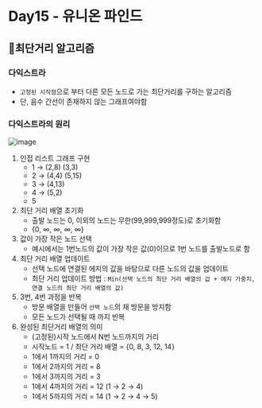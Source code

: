 # Day15 - 유니온 파인드
## 📌최단거리 알고리즘
### 다익스트라
- `고정된 시작점`으로 부터 다른 모든 노드로 가는 최단거리를 구하는 알고리즘
- 단, 음수 간선이 존재하지 않는 그래프여야함

### 다익스트라의 원리
![image](https://github.com/newnyee/saving/assets/121937711/46f16e4b-38e4-41e1-97ce-161f1d51afbc)
1. 인접 리스트 그래프 구현
   - 1 → (2,8) (3,3)
   - 2 → (4,4) (5,15)
   - 3 → (4,13)
   - 4 → (5,2)
   - 5
2. 최단 거리 배열 초기화
   - 출발 노드는 0, 이외의 노드는 무한(99,999,999정도)로 초기화함
   - {0, ∞, ∞, ∞, ∞} 
3. 값이 가장 작은 노드 선택
   - 예시에서는 1번노드의 값이 가장 작은 값(0)이므로 1번 노드를 출발노드로 함
4. 최단 거리 배열 업데이트
   - 선택 노드에 연결된 에지의 값을 바탕으로 다른 노드의 값을 업데이트
   - 최단 거리 업데이트 방법 : `Min(선택 노드의 최단 거리 배열의 값 + 에지 가중치, 연결 노드의 최단 거리 배열의 값)`
5. 3번, 4번 과정을 반복
   - 방문 배열을 만들어 `선택 노드`의 재 방문을 방지함
   - 모든 노드가 선택될 때 까지 반복
6. 완성된 최단거리 배열의 의미
   - (고정된)시작 노드에서 N번 노드까지의 거리
   - 시작노드 = 1 / 최단 거리 배열 = {0, 8, 3, 12, 14}
   - 1에서 1까지의 거리 = 0
   - 1에서 2까지의 거리 = 8
   - 1에서 3까지의 거리 = 3
   - 1에서 4까지의 거리 = 12 (1 → 2 → 4)
   - 1에서 5까지의 거리 = 14 (1 → 2 → 4 → 5)